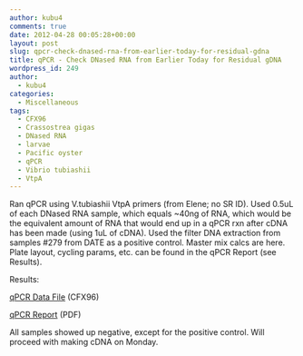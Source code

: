 ```yaml
---
author: kubu4
comments: true
date: 2012-04-28 00:05:28+00:00
layout: post
slug: qpcr-check-dnased-rna-from-earlier-today-for-residual-gdna
title: qPCR - Check DNased RNA from Earlier Today for Residual gDNA
wordpress_id: 249
author:
  - kubu4
categories:
  - Miscellaneous
tags:
  - CFX96
  - Crassostrea gigas
  - DNased RNA
  - larvae
  - Pacific oyster
  - qPCR
  - Vibrio tubiashii
  - VtpA
---
```


Ran qPCR using V.tubiashii VtpA primers (from Elene; no SR ID). Used 0.5uL of each DNased RNA sample, which equals ~40ng of RNA, which would be the equivalent amount of RNA that would end up in a qPCR rxn after cDNA has been made (using 1uL of cDNA). Used the filter DNA extraction from samples #279 from DATE as a positive control. Master mix calcs are here. Plate layout, cycling params, etc. can be found in the qPCR Report (see Results).

Results:

[qPCR Data File](http://eagle.fish.washington.edu/Arabidopsis/qpcr/CFX96/Roberts%20Lab_2012-04-27%2013-31-42_CC009827.pcrd) (CFX96)

[qPCR Report](http://eagle.fish.washington.edu/Arabidopsis/qpcr/CFX96/Roberts%20Lab_2012-04-27%2013-31-42_CC009827.pdf) (PDF)

All samples showed up negative, except for the positive control. Will proceed with making cDNA on Monday.
